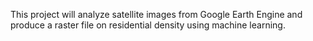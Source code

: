 This project will analyze satellite images from Google Earth Engine and produce a raster file on residential density using machine learning. 
